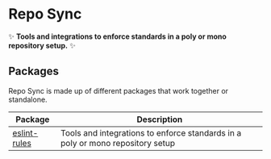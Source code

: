 # Repo Sync

✨ **Tools and integrations to enforce standards in a poly or mono repository setup.** ✨

## Packages

Repo Sync is made up of different packages that work together or standalone.

| Package                      | Description                                                                                               |
|------------------------------| -------------------------------------------------------------------------------- |
| [eslint-rules](./docs/state) | Tools and integrations to enforce standards in a poly or mono repository setup   |
